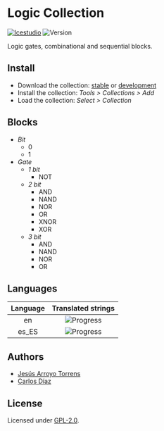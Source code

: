 # Logic Collection

[![Icestudio](https://img.shields.io/badge/collection-icestudio-blue.svg)](https://github.com/FPGAwars/icestudio)
![Version](https://img.shields.io/badge/version-v0.1.1-orange.svg)

Logic gates, combinational and sequential blocks.

## Install

* Download the collection: [stable](https://github.com/FPGAwars/collection-logic/archive/v0.1.1.zip) or [development](https://github.com/FPGAwars/collection-logic/archive/master.zip)
* Install the collection: *Tools > Collections > Add*
* Load the collection: *Select > Collection*

## Blocks
* *Bit*
  * 0
  * 1
* *Gate*
  * *1 bit*
    * NOT
  * *2 bit*
    * AND
    * NAND
    * NOR
    * OR
    * XNOR
    * XOR
  * *3 bit*
    * AND
    * NAND
    * NOR
    * OR


## Languages
| Language | Translated strings |
|:--------:|:------------------:|
| en | ![Progress](http://progressed.io/bar/100) |
| es_ES | ![Progress](http://progressed.io/bar/100) |

## Authors
* [Jesús Arroyo Torrens](https://github.com/Jesus89)
* [Carlos Díaz](https://github.com/C47D)


## License

Licensed under [GPL-2.0](https://opensource.org/licenses/GPL-2.0).
